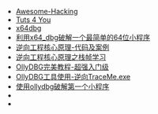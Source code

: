+ [Awesome-Hacking](https://github.com/Hack-with-Github/Awesome-Hacking)
+ [Tuts 4 You](https://tuts4you.com/)
+ [x64dbg](https://github.com/x64dbg/x64dbg)
+ [利用x64_dbg破解一个最简单的64位小程序](https://blog.csdn.net/liujiayu2/article/details/78214361)
+ [逆向工程核心原理-代码及案例](https://github.com/wlmnzf/reversecore/tree/master/01/02/src/HelloWorld)
+ [逆向工程核心原理之栈帧学习](https://blog.csdn.net/liminglei960316/article/details/80872608)
+ [OllyDBG完美教程-超强入门级](https://blog.csdn.net/imjaron/article/details/79684815)
+ [OllyDBG工具使用-逆向TraceMe.exe](https://www.cnblogs.com/17bdw/p/6706190.html)
+ [使用ollydbg破解第一个小程序](https://blog.csdn.net/tianxiayijia1998/article/details/46594089)
+ []()
+ []()

